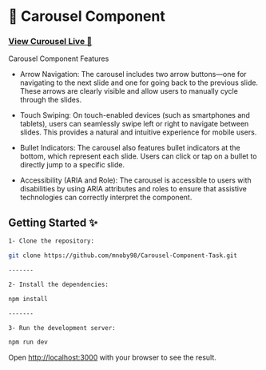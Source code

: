 # 💫 Carousel Component

### [View Curousel Live 🚀 ](https://carousel-component-task.vercel.app/)

Carousel Component Features

- Arrow Navigation: The carousel includes two arrow buttons—one for navigating to the next slide and one for going back to the previous slide. These arrows are clearly visible and allow users to manually cycle through the slides.

- Touch Swiping: On touch-enabled devices (such as smartphones and tablets), users can seamlessly swipe left or right to navigate between slides. This provides a natural and intuitive experience for mobile users.

- Bullet Indicators: The carousel also features bullet indicators at the bottom, which represent each slide. Users can click or tap on a bullet to directly jump to a specific slide.

* Accessibility (ARIA and Role):
  The carousel is accessible to users with disabilities by using ARIA attributes and roles to ensure that assistive technologies can correctly interpret the component.

## Getting Started ✨

```bash
1- Clone the repository:

git clone https://github.com/mnoby98/Carousel-Component-Task.git

-------

2- Install the dependencies:

npm install

-------

3- Run the development server:

npm run dev
```

Open [http://localhost:3000](http://localhost:3000) with your browser to see the result.

